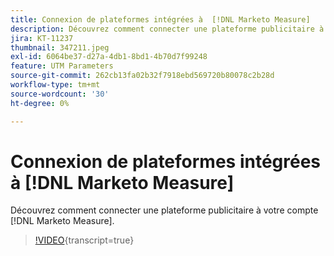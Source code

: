```yaml
---
title: Connexion de plateformes intégrées à  [!DNL Marketo Measure]
description: Découvrez comment connecter une plateforme publicitaire à votre compte  [!DNL Marketo Measure] .
jira: KT-11237
thumbnail: 347211.jpeg
exl-id: 6064be37-d27a-4db1-8bd1-4b70d7f99248
feature: UTM Parameters
source-git-commit: 262cb13fa02b32f7918ebd569720b80078c2b28d
workflow-type: tm+mt
source-wordcount: '30'
ht-degree: 0%

---
```


# Connexion de plateformes intégrées à [!DNL Marketo Measure]

Découvrez comment connecter une plateforme publicitaire à votre compte [!DNL Marketo Measure].

>[!VIDEO](https://video.tv.adobe.com/v/347211/?learn=on){transcript=true}
